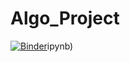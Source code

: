 # Algo_Project
[![Binder](https://mybinder.org/badge_logo.svg)](https://mybinder.org/v2/gh/ChirineJlidi/Algo_Project/main?filepath=NReines.ipynb)ipynb)
